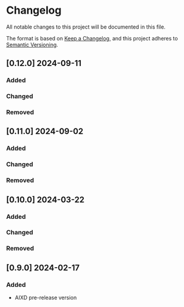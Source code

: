 # Changelog

All notable changes to this project will be documented in this file.

The format is based on [Keep a Changelog](https://keepachangelog.com/en/1.0.0/),
and this project adheres to [Semantic Versioning](https://semver.org/spec/v2.0.0.html).

## [0.12.0] 2024-09-11

### Added

### Changed

### Removed


## [0.11.0] 2024-09-02

### Added

### Changed

### Removed


## [0.10.0] 2024-03-22

### Added

### Changed

### Removed


## [0.9.0] 2024-02-17

### Added

* AIXD pre-release version
